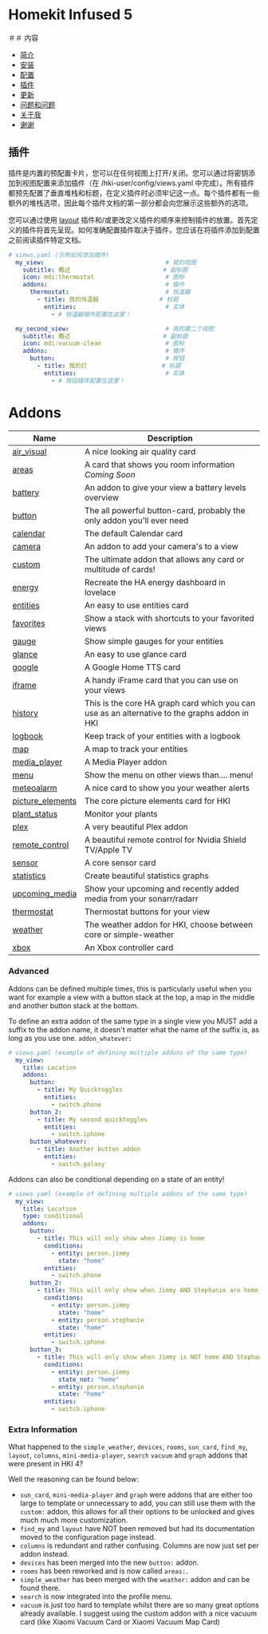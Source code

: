# Homekit Infused 5

＃＃ 内容
- [简介](index.md)
- [安装](installation.md)
- [配置](configuration.md)
- [插件](addons.md)
- [更新](updates.md)
- [问题和问题](issues.md)
- [关于我](about.md)
- [谢谢](thanks.md)

## 插件
插件是内置的预配置卡片，您可以在任何视图上打开/关闭。您可以通过将密钥添加到视图配置来添加插件（在 /hki-user/config/views.yaml 中完成）。所有插件都预先配置了垂直堆栈和标题，在定义插件时必须牢记这一点。每个插件都有一些额外的堆栈选项，因此每个插件文档的第一部分都会向您展示这些额外的选项。

您可以通过使用 [layout](addons/layout.md) 插件和/或更改定义插件的顺序来控制插件的放置。首先定义的插件将首先呈现。如何准确配置插件取决于插件，您应该在将插件添加到配置之前阅读插件特定文档。

```yaml
# views.yaml (示例如何添加插件)
  my_view:                                  # 我的视图
    subtitle: 概述                          # 副标题
    icon: mdi:thermostat                    # 图标
    addons:                                 # 插件
      thermostat:                           # 恒温器
        - title: 我的恒温器                 # 标题
          entities:                         # 实体
            - # 恒温器插件配置在这里！

  my_second_view:                           # 我的第二个视图
    subtitle: 概述                          # 副标题
    icon: mdi:vacuum-clean                  # 图标
    addons:                                 # 插件
      button:                               # 按钮
        - title: 我的灯                     # 标题
          entities:                         # 实体
            - # 按钮插件配置在这里！
```
# Addons

| Name | Description |
|--------------------------|-------------------------------------------------------------------------------------------------------------------------------------------------------------------------------------------------------------------------|
| [air_visual](addons/air-visual.md) | A nice looking air quality card |
| [areas](addons/areas.md) | A card that shows you room information *Coming Soon* |
| [battery](addons/battery.md) | An addon to give your view a battery levels overview |
| [button](addons/button.md) | The all powerful button-card, probably the only addon you'll ever need |
| [calendar](addons/calendar.md) | The default Calendar card |
| [camera](addons/camera.md) | An addon to add your camera's to a view |
| [custom](addons/custom.md) | The ultimate addon that allows any card or multitude of cards! |
| [energy](addons/energy.md) | Recreate the HA energy dashboard in lovelace |
| [entities](addons/entities.md) | An easy to use entities card |
| [favorites](addons/favorites.md) | Show a stack with shortcuts to your favorited views |
| [gauge](addons/gauge.md) | Show simple gauges for your entities |
| [glance](addons/glance.md) | An easy to use glance card |
| [google](addons/google.md) | A Google Home TTS card |
| [iframe](addons/iframe.md) | A handy iFrame card that you can use on your views |
| [history](addons/history.md) | This is the core HA graph card which you can use as an alternative to the graphs addon in HKI |
| [logbook](addons/logbook.md) | Keep track of your entities with a logbook |
| [map](addons/map.md) | A map to track your entities |
| [media_player](addons/media-player.md) | A Media Player addon |
| [menu](addons/menu.md) | Show the menu on other views than.... menu! |
| [meteoalarm](addons/meteoalarm.md) | A nice card to show you your weather alerts |
| [picture_elements](addons/picture-elements.md) | The core picture elements card for HKI |
| [plant_status](addons/plant-status.md) | Monitor your plants |
| [plex](addons/plex.md) | A very beautiful Plex addon |
| [remote_control](addons/remote-control.md) | A beautiful remote control for Nvidia Shield TV/Apple TV |
| [sensor](addons/sensor.md) | A core sensor card |
| [statistics](addons/statistics.md) | Create beautiful statistics graphs |
| [upcoming_media](addons/upcoming-media.md) | Show your upcoming and recently added media from your sonarr/radarr |
| [thermostat](addons/thermostat.md) | Thermostat buttons for your view |
| [weather](addons/weather.md) | The weather addon for HKI, choose between core or simple-weather |
| [xbox](addons/xbox.md) | An Xbox controller card |

### Advanced

Addons can be defined multiple times, this is particularly useful when you want for example a view with a button stack at the top, a map in the middle and another button stack at the bottom.

To define an extra addon of the same type in a single view you MUST add a suffix to the addon name, it doesn't matter what the name of the suffix is, as long as you use one. `addon_whatever:`

```yaml
# views.yaml (example of defining multiple addons of the same type)
  my_view:
    title: Location
    addons:
      button:
        - title: My Quicktoggles
          entities:
            - switch.phone
      button_2:
        - title: My second quicktoggles
          entities:
            - switch.iphone
      button_whatever:
        - title: Another button addon
          entities:
            - switch.galaxy
```

Addons can also be conditional depending on a state of an entity!

```yaml
# views.yaml (example of defining multiple addons of the same type)
  my_view:
    title: Location
    type: conditional
    addons:
      button:
        - title: This will only show when Jimmy is home
          conditions:
            - entity: person.jimmy
              state: "home"
          entities:
            - switch.phone
      button_2:
        - title: This will only show when Jimmy AND Stephanie are home
          conditions:
            - entity: person.jimmy
              state: "home"
            - entity: person.stephanie
              state: "home"
          entities:
            - switch.iphone
      button_3:
        - title: This will only show when Jimmy is NOT home AND Stephanie IS home
          conditions:
            - entity: person.jimmy
              state_not: "home"
            - entity: person.stephanie
              state: "home"
          entities:
            - switch.iphone
```

### Extra Information

What happened to the `simple_weather`, `devices`, `rooms`, `sun_card`, `find_my`, `layout`, `columns`, `mini-media-player`, `search` `vacuum` and `graph` addons that were present in HKI 4?

Well the reasoning can be found below:
- `sun_card`, `mini-media-player` and `graph` were addons that are either too large to template or unnecessary to add, you can still use them with the `custom:` addon, this allows for all their options to be unlocked and gives much much more customization.
- `find_my` and `layout` have NOT been removed but had its documentation moved to the configuration page instead.
- `columns` is redundant and rather confusing. Columns are now just set per addon instead.
- `devices` has been merged into the new `button:` addon.
- `rooms` has been reworked and is now called `areas:`.
- `simple_weather` has been merged with the `weather:` addon and can be found there.
- `search` is now integrated into the profile menu.
- `vacuum` is just too hard to template whilst there are so many great options already available. I suggest using the custom addon with a nice vacuum card (like Xiaomi Vacuum Card or Xiaomi Vacuum Map Card)
